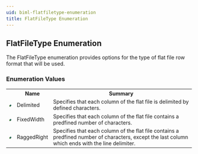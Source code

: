 ```yaml
---
uid: biml-flatfiletype-enumeration
title: FlatFileType Enumeration
---
```


## FlatFileType Enumeration

<div class="LanguageSummary"><div class ="SummaryItem">The FlatFileType enumeration provides options for the type of flat file row format that will be used.</div></div>
<div class="EnumValueGroup">

### Enumeration Values

<table id="EnumValue" class="MemberList"><tbody><tr><th class="MemberTypeIconColumnHeader">&nbsp;</th><th class="MemberNameColumnHeader">Name</th><th class="MemberSummaryColumnHeader">Summary</th></tr><tr class="cd0"><td align="center" class="MemberTypeIcon"><img src="enumValue.png"></img></td><td class="MemberName">Delimited</td><td class="MemberSummary"><div class ="SummaryItem">Specifies that each column of the flat file is delimited by defined characters.</div></td></tr><tr class="cd1"><td align="center" class="MemberTypeIcon"><img src="enumValue.png"></img></td><td class="MemberName">FixedWidth</td><td class="MemberSummary"><div class ="SummaryItem">Specifies that each column of the flat file contains a predfined number of characters.</div></td></tr><tr class="cd0"><td align="center" class="MemberTypeIcon"><img src="enumValue.png"></img></td><td class="MemberName">RaggedRight</td><td class="MemberSummary"><div class ="SummaryItem">Specifies that each column of the flat file contains a predfined number of characters, except the last column which ends with the line delimiter.</div></td></tr></tbody></table>
</div>